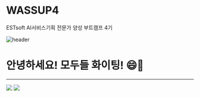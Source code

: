 # WASSUP4
ESTsoft AI서비스기획 전문가 양성 부트캠프 4기


![header](https://capsule-render.vercel.app/api?type=wave&color=auto&height=300&section=header&text=wassup%20guys&fontSize=90)

# 안녕하세요! 모두들 화이팅! 😄💪
___
<img src="https://img.shields.io/badge/MySQL-4479A1?style=flat-square&logo=MySQL&logoColor=white"/> <img src="https://img.shields.io/badge/Python-3766AB?style=flat-square&logo=Python&logoColor=white"/>


